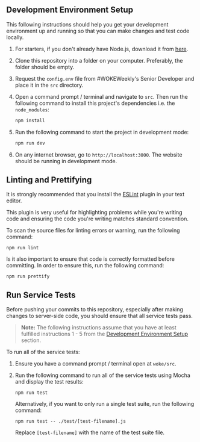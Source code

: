 ## Development Environment Setup

This following instructions should help you get your development environment up and running so that you can make changes and test code locally.

1. For starters, if you don't already have Node.js, download it from [here](https://nodejs.org/en/download/).

2. Clone this repository into a folder on your computer. Preferably, the folder should be empty.

3. Request the `config.env` file from #WOKEWeekly's Senior Developer and place it in the `src` directory.

4. Open a command prompt / terminal and navigate to `src`. Then run the following command to install this project's dependencies i.e. the `node_modules`:
   ```sh
   npm install
   ```

5. Run the following command to start the project in development mode:
   ```sh
   npm run dev
   ```

6. On any internet browser, go to `http://localhost:3000`. The website should be running in development mode.

## Linting and Prettifying

It is strongly recommended that you install the [ESLint](https://eslint.org/) plugin in your text editor.

This plugin is very useful for highlighting problems while you're writing code and ensuring the code you're writing matches standard convention.

To scan the source files for linting errors or warning, run the following command:
```
npm run lint
```

Is it also important to ensure that code is correctly formatted before committing. In order to ensure this, run the following command:
```
npm run prettify
```


## Run Service Tests

Before pushing your commits to this repository, especially after making changes to server-side code, you should ensure that all service tests pass. 

>**Note:** The following instructions assume that you have at least fulfilled instructions 1 - 5 from the [Development Environment Setup](#development-environment-setup) section.

To run all of the service tests:

1. Ensure you have a command prompt / terminal open at `woke/src`.

2. Run the following command to run all of the service tests using Mocha and display the test results:
   ```
   npm run test
   ```

   Alternatively, if you want to only run a single test suite, run the following command:
   
   ```
   npm run test -- ./test/[test-filename].js
   ```
   Replace  `[test-filename]` with the name of the test suite file.